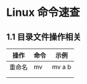 # Linux 命令速查

## 1.1 目录文件操作相关

| 操作   | 命令 | 示例   |
| ------ | ---- | ------ |
| 重命名 | mv   | mv a b |
|        |      |        |
|        |      |        |
